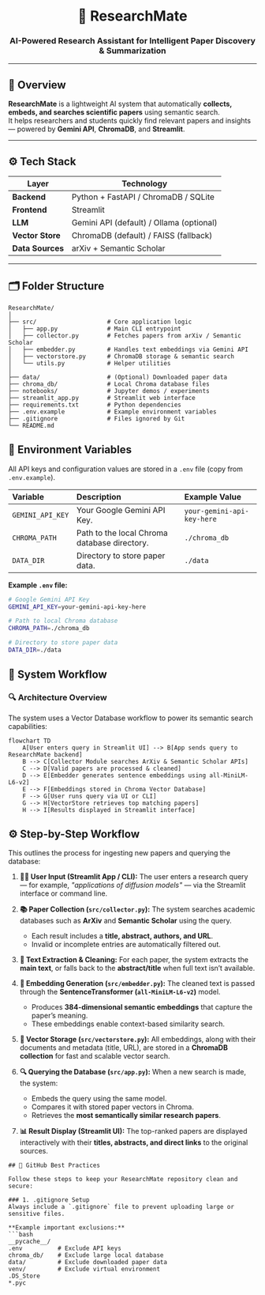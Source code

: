 <h1 align="center">🧠 ResearchMate</h1>
<h3 align="center">AI-Powered Research Assistant for Intelligent Paper Discovery & Summarization</h3>

---

## 🚀 Overview
**ResearchMate** is a lightweight AI system that automatically **collects, embeds, and searches scientific papers** using semantic search.  
It helps researchers and students quickly find relevant papers and insights — powered by **Gemini API**, **ChromaDB**, and **Streamlit**.

---

## ⚙️ Tech Stack

| Layer | Technology |
|--------|-------------|
| **Backend** | Python + FastAPI / ChromaDB / SQLite |
| **Frontend** | Streamlit |
| **LLM** | Gemini API (default) / Ollama (optional) |
| **Vector Store** | ChromaDB (default) / FAISS (fallback) |
| **Data Sources** | arXiv + Semantic Scholar |

---

## 🗂️ Folder Structure

```plaintext
ResearchMate/
│
├── src/                    # Core application logic
│   ├── app.py              # Main CLI entrypoint
│   ├── collector.py        # Fetches papers from arXiv / Semantic Scholar
│   ├── embedder.py         # Handles text embeddings via Gemini API
│   ├── vectorstore.py      # ChromaDB storage & semantic search
│   └── utils.py            # Helper utilities
│
├── data/                   # (Optional) Downloaded paper data
├── chroma_db/              # Local Chroma database files
├── notebooks/              # Jupyter demos / experiments
├── streamlit_app.py        # Streamlit web interface
├── requirements.txt        # Python dependencies
├── .env.example            # Example environment variables
├── .gitignore              # Files ignored by Git
└── README.md

```

## 🔑 Environment Variables
All API keys and configuration values are stored in a `.env` file (copy from `.env.example`).

| Variable | Description | Example Value |
| :--- | :--- | :--- |
| `GEMINI_API_KEY` | Your Google Gemini API Key. | `your-gemini-api-key-here` |
| `CHROMA_PATH` | Path to the local Chroma database directory. | `./chroma_db` |
| `DATA_DIR` | Directory to store paper data. | `./data` |

**Example `.env` file:**
```bash
# Google Gemini API Key
GEMINI_API_KEY=your-gemini-api-key-here

# Path to local Chroma database
CHROMA_PATH=./chroma_db

# Directory to store paper data
DATA_DIR=./data

```
## 🧠 System Workflow
### 🔍 Architecture Overview
The system uses a Vector Database workflow to power its semantic search capabilities:
```mermaid
flowchart TD
    A[User enters query in Streamlit UI] --> B[App sends query to ResearchMate backend]
    B --> C[Collector Module searches ArXiv & Semantic Scholar APIs]
    C --> D[Valid papers are processed & cleaned]
    D --> E[Embedder generates sentence embeddings using all-MiniLM-L6-v2]
    E --> F[Embeddings stored in Chroma Vector Database]
    F --> G[User runs query via UI or CLI]
    G --> H[VectorStore retrieves top matching papers]
    H --> I[Results displayed in Streamlit interface]

```
## ⚙️ Step-by-Step Workflow

This outlines the process for ingesting new papers and querying the database:
1.  **🧑‍💻 User Input (Streamlit App / CLI):**
    The user enters a research query — for example, _"applications of diffusion models"_ — via the Streamlit interface or command line.

2.  **📚 Paper Collection (`src/collector.py`):**
    The system searches academic databases such as **ArXiv** and **Semantic Scholar** using the query.
    - Each result includes a **title, abstract, authors, and URL**.
    - Invalid or incomplete entries are automatically filtered out.

3.  **🧹 Text Extraction & Cleaning:**
    For each paper, the system extracts the **main text**, or falls back to the **abstract/title** when full text isn’t available.

4.  **🧠 Embedding Generation (`src/embedder.py`):**
    The cleaned text is passed through the **SentenceTransformer (`all-MiniLM-L6-v2`)** model.
    - Produces **384-dimensional semantic embeddings** that capture the paper’s meaning.
    - These embeddings enable context-based similarity search.

5.  **💾 Vector Storage (`src/vectorstore.py`):**
    All embeddings, along with their documents and metadata (title, URL), are stored in a **ChromaDB collection** for fast and scalable vector search.

6.  **🔍 Querying the Database (`src/app.py`):**
    When a new search is made, the system:
    - Embeds the query using the same model.
    - Compares it with stored paper vectors in Chroma.
    - Retrieves the **most semantically similar research papers**.

7.  **📊 Result Display (Streamlit UI):**
    The top-ranked papers are displayed interactively with their **titles, abstracts, and direct links** to the original sources.

```
## 🧰 GitHub Best Practices

Follow these steps to keep your ResearchMate repository clean and secure:

### 1. .gitignore Setup
Always include a `.gitignore` file to prevent uploading large or sensitive files.

**Example important exclusions:**
```bash
__pycache__/
.env          # Exclude API keys
chroma_db/    # Exclude large local database
data/         # Exclude downloaded paper data
venv/         # Exclude virtual environment
.DS_Store
*.pyc
